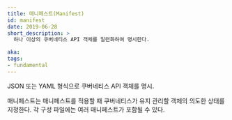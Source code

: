 ```yaml
---
title: 매니페스트(Manifest)
id: manifest
date: 2019-06-28
short_description: >
  하나 이상의 쿠버네티스 API 객체를 일련화하여 명시한다.

aka:
tags:
- fundamental
---
```

 JSON 또는 YAML 형식으로 쿠버네티스 API 객체를 명시.

<!--more-->
매니페스트는 매니페스트를 적용할 때 쿠버네티스가 유지 관리할 객체의 의도한 상태를 지정한다.
각 구성 파일에는 여러 매니페스트가 포함될 수 있다.